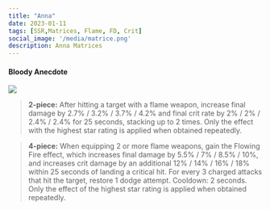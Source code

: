 ```yaml
---
title: "Anna"
date: 2023-01-11 
tags: [SSR,Matrices, Flame, FD, Crit]
social_image: '/media/matrice.png'
description: Anna Matrices
---
```


#### Bloody Anecdote

![](https://telegra.ph/file/279e90d03308af567f70a.png)

> **2-piece:** After hitting a target with a flame weapon, increase final damage by 2.7% / 3.2% / 3.7% / 4.2% and final crit rate by 2% / 2% / 2.4% / 2.4% for 25 seconds, stacking up to 2 times. Only the effect with the highest star rating is applied when obtained repeatedly.

> **4-piece:** When equipping 2 or more flame weapons, gain the Flowing Fire effect, which increases final damage by 5.5% / 7% / 8.5% / 10%, and increases crit damage by an additional 12% / 14% / 16% / 18% within 25 seconds of landing a critical hit. For every 3 charged attacks that hit the target, restore 1 dodge attempt. Cooldown: 2 seconds. Only the effect of the highest star rating is applied when obtained repeatedly.






